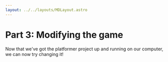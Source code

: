 ```yaml
---
layout: ../../layouts/MDLayout.astro
---
```

# Part 3: Modifying the game
Now that we've got the platformer project up and running on our computer, we can now try changing it!